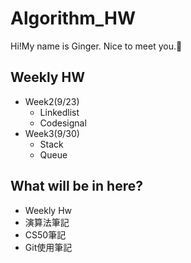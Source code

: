 # Algorithm_HW
Hi!My name is Ginger.
Nice to meet you.:rabbit: 

## Weekly HW
- Week2(9/23)
    - Linkedlist
    - Codesignal
- Week3(9/30)
    - Stack
    - Queue

## What will be in here?
- Weekly Hw
- 演算法筆記
- CS50筆記
- Git使用筆記